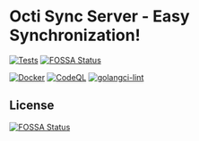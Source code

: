 # Octi Sync Server - Easy Synchronization!

[![Tests](https://go.jakob-moeller.cloud/octi-sync-server/actions/workflows/test.yaml/badge.svg?branch=main)](https://go.jakob-moeller.cloud/octi-sync-server/actions/workflows/test.yaml)[![FOSSA Status](https://app.fossa.com/api/projects/git%2Bgithub.com%2Fjakob-moeller-cloud%2Focti-sync-server.svg?type=shield)](https://app.fossa.com/projects/git%2Bgithub.com%2Fjakob-moeller-cloud%2Focti-sync-server?ref=badge_shield)

[![Docker](https://go.jakob-moeller.cloud/octi-sync-server/actions/workflows/docker-publish.yml/badge.svg)](https://go.jakob-moeller.cloud/octi-sync-server/actions/workflows/docker-publish.yml)
[![CodeQL](https://go.jakob-moeller.cloud/octi-sync-server/actions/workflows/codeql.yml/badge.svg)](https://go.jakob-moeller.cloud/octi-sync-server/actions/workflows/codeql.yml)
[![golangci-lint](https://go.jakob-moeller.cloud/octi-sync-server/actions/workflows/golangci-lint.yaml/badge.svg)](https://go.jakob-moeller.cloud/octi-sync-server/actions/workflows/golangci-lint.yaml)


## License
[![FOSSA Status](https://app.fossa.com/api/projects/git%2Bgithub.com%2Fjakob-moeller-cloud%2Focti-sync-server.svg?type=large)](https://app.fossa.com/projects/git%2Bgithub.com%2Fjakob-moeller-cloud%2Focti-sync-server?ref=badge_large)